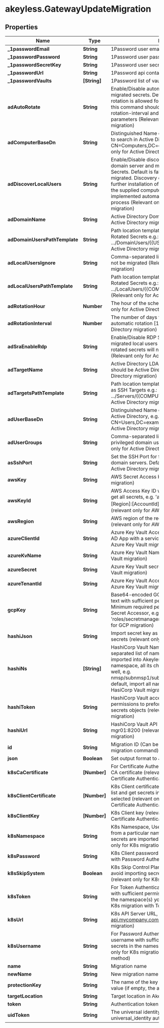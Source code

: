 # akeyless.GatewayUpdateMigration

## Properties

Name | Type | Description | Notes
------------ | ------------- | ------------- | -------------
**_1passwordEmail** | **String** | 1Password user email to connect to the API | [optional] 
**_1passwordPassword** | **String** | 1Password user password to connect to the API | [optional] 
**_1passwordSecretKey** | **String** | 1Password user secret key to connect to the API | [optional] 
**_1passwordUrl** | **String** | 1Password api container url | [optional] 
**_1passwordVaults** | **[String]** | 1Password list of vault to get the items from | [optional] 
**adAutoRotate** | **String** | Enable/Disable automatic/recurrent rotation for migrated secrets. Default is false: only manual rotation is allowed for migrated secrets. If set to true, this command should be combined with --ad-rotation-interval and --ad-rotation-hour parameters (Relevant only for Active Directory migration) | [optional] 
**adComputerBaseDn** | **String** | Distinguished Name of Computer objects (servers) to search in Active Directory e.g.: CN&#x3D;Computers,DC&#x3D;example,DC&#x3D;com (Relevant only for Active Directory migration) | [optional] 
**adDiscoverLocalUsers** | **String** | Enable/Disable discovery of local users from each domain server and migrate them as SSH Rotated Secrets. Default is false: only domain users will be migrated. Discovery of local users might require further installation of SSH on the servers, based on the supplied computer base DN. This will be implemented automatically as part of the migration process (Relevant only for Active Directory migration) | [optional] 
**adDomainName** | **String** | Active Directory Domain Name (Relevant only for Active Directory migration) | [optional] 
**adDomainUsersPathTemplate** | **String** | Path location template for migrating domain users as Rotated Secrets e.g.: .../DomainUsers/{{USERNAME}} (Relevant only for Active Directory migration) | [optional] 
**adLocalUsersIgnore** | **String** | Comma-separated list of Local Users which should not be migrated (Relevant only for Active Directory migration) | [optional] 
**adLocalUsersPathTemplate** | **String** | Path location template for migrating domain users as Rotated Secrets e.g.: .../LocalUsers/{{COMPUTER_NAME}}/{{USERNAME}} (Relevant only for Active Directory migration) | [optional] 
**adRotationHour** | **Number** | The hour of the scheduled rotation in UTC (Relevant only for Active Directory migration) | [optional] 
**adRotationInterval** | **Number** | The number of days to wait between every automatic rotation [1-365] (Relevant only for Active Directory migration) | [optional] 
**adSraEnableRdp** | **String** | Enable/Disable RDP Secure Remote Access for the migrated local users rotated secrets. Default is false: rotated secrets will not be created with SRA (Relevant only for Active Directory migration) | [optional] 
**adTargetName** | **String** | Active Directory LDAP Target Name. Server type should be Active Directory (Relevant only for Active Directory migration) | [optional] 
**adTargetsPathTemplate** | **String** | Path location template for migrating domain servers as SSH Targets e.g.: .../Servers/{{COMPUTER_NAME}} (Relevant only for Active Directory migration) | [optional] 
**adUserBaseDn** | **String** | Distinguished Name of User objects to search in Active Directory, e.g.: CN&#x3D;Users,DC&#x3D;example,DC&#x3D;com (Relevant only for Active Directory migration) | [optional] 
**adUserGroups** | **String** | Comma-separated list of domain groups from which privileged domain users will be migrated (Relevant only for Active Directory migration) | [optional] 
**asSshPort** | **String** | Set the SSH Port for further connection to the domain servers. Default is port 22 (Relevant only for Active Directory migration) | [optional] 
**awsKey** | **String** | AWS Secret Access Key (relevant only for AWS migration) | [optional] 
**awsKeyId** | **String** | AWS Access Key ID with sufficient permissions to get all secrets, e.g. &#39;arn:aws:secretsmanager:[Region]:[AccountId]:secret:[/path/to/secrets/_*]&#39; (relevant only for AWS migration) | [optional] 
**awsRegion** | **String** | AWS region of the required Secrets Manager (relevant only for AWS migration) | [optional] 
**azureClientId** | **String** | Azure Key Vault Access client ID, should be Azure AD App with a service principal (relevant only for Azure Key Vault migration) | [optional] 
**azureKvName** | **String** | Azure Key Vault Name (relevant only for Azure Key Vault migration) | [optional] 
**azureSecret** | **String** | Azure Key Vault secret (relevant only for Azure Key Vault migration) | [optional] 
**azureTenantId** | **String** | Azure Key Vault Access tenant ID (relevant only for Azure Key Vault migration) | [optional] 
**gcpKey** | **String** | Base64-encoded GCP Service Account private key text with sufficient permissions to Secrets Manager, Minimum required permission is Secret Manager Secret Accessor, e.g. &#39;roles/secretmanager.secretAccessor&#39; (relevant only for GCP migration) | [optional] 
**hashiJson** | **String** | Import secret key as json value or independent secrets (relevant only for HasiCorp Vault migration) | [optional] 
**hashiNs** | **[String]** | HashiCorp Vault Namespaces is a comma-separated list of namespaces which need to be imported into Akeyless Vault. For every provided namespace, all its child namespaces are imported as well, e.g. nmsp/subnmsp1/subnmsp2,nmsp/anothernmsp. By default, import all namespaces (relevant only for HasiCorp Vault migration) | [optional] 
**hashiToken** | **String** | HashiCorp Vault access token with sufficient permissions to preform list &amp; read operations on secrets objects (relevant only for HasiCorp Vault migration) | [optional] 
**hashiUrl** | **String** | HashiCorp Vault API URL, e.g. https://vault-mgr01:8200 (relevant only for HasiCorp Vault migration) | [optional] 
**id** | **String** | Migration ID (Can be retrieved with gateway-list-migration command) | [optional] 
**json** | **Boolean** | Set output format to JSON | [optional] 
**k8sCaCertificate** | **[Number]** | For Certificate Authentication method K8s Cluster CA certificate (relevant only for K8s migration with Certificate Authentication method) | [optional] 
**k8sClientCertificate** | **[Number]** | K8s Client certificate with sufficient permission to list and get secrets in the namespace(s) you selected (relevant only for K8s migration with Certificate Authentication method) | [optional] 
**k8sClientKey** | **[Number]** | K8s Client key (relevant only for K8s migration with Certificate Authentication method) | [optional] 
**k8sNamespace** | **String** | K8s Namespace, Use this field to import secrets from a particular namespace only. By default, the secrets are imported from all namespaces (relevant only for K8s migration) | [optional] 
**k8sPassword** | **String** | K8s Client password (relevant only for K8s migration with Password Authentication method) | [optional] 
**k8sSkipSystem** | **Boolean** | K8s Skip Control Plane Secrets, This option allows to avoid importing secrets from system namespaces (relevant only for K8s migration) | [optional] 
**k8sToken** | **String** | For Token Authentication method K8s Bearer Token with sufficient permission to list and get secrets in the namespace(s) you selected (relevant only for K8s migration with Token Authentication method) | [optional] 
**k8sUrl** | **String** | K8s API Server URL, e.g. https://k8s-api.mycompany.com:6443 (relevant only for K8s migration) | [optional] 
**k8sUsername** | **String** | For Password Authentication method K8s Client username with sufficient permission to list and get secrets in the namespace(s) you selected (relevant only for K8s migration with Password Authentication method) | [optional] 
**name** | **String** | Migration name | [optional] 
**newName** | **String** | New migration name | [optional] 
**protectionKey** | **String** | The name of the key that protects the classic key value (if empty, the account default key will be used) | [optional] 
**targetLocation** | **String** | Target location in Akeyless for imported secrets | 
**token** | **String** | Authentication token (see &#x60;/auth&#x60; and &#x60;/configure&#x60;) | [optional] 
**uidToken** | **String** | The universal identity token, Required only for universal_identity authentication | [optional] 


